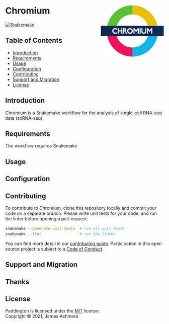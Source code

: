 # Chromium <img align="right" width="200" src="images/roundel.png">

[![Snakemake][shield-snakemake]](https://snakemake.readthedocs.io)

Table of Contents
-----------------


  * [Introduction](#introduction)
  * [Requirements](#requirements)
  * [Usage](#usage)
  * [Configuration](#configuration)
  * [Contributing](#contributing)
  * [Support and Migration](#support-and-migration)
  * [License](#license)

Introduction
------------

Chromium is a Snakemake workflow for the analysis of single-cell RNA-seq data (scRNA-seq)

Requirements
------------

The workflow requires Snakemake


Usage
-----


Configuration
-------------



Contributing
------------

To contribute to Chromium, clone this repository locally and commit your code on a separate branch. Please write unit tests for your code, and run the linter before opening a pull-request:

```sh
snakemake --generate-unit-tests  # run all unit tests
snakemake --lint                 # run the linter
```

You can find more detail in our [contributing guide](#). Participation in this open source project is subject to a [Code of Conduct](#).

Support and Migration
---------------------

Thanks
------



License
-------

Paddington is licensed under the [MIT](#) license.  
Copyright &copy; 2021, James Ashmore

[shield-snakemake]: https://img.shields.io/badge/snakemake-brightgreen.svg

